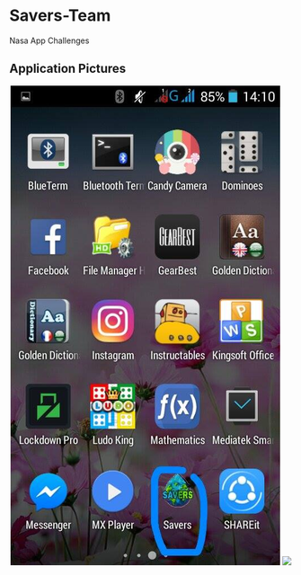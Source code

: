 # Savers-Team
Nasa App Challenges
## Application Pictures
<p align="center">
  <img src="../img/photo1.jpg"/>
  <img src="../img/photo2.jpg"/>
</p>
